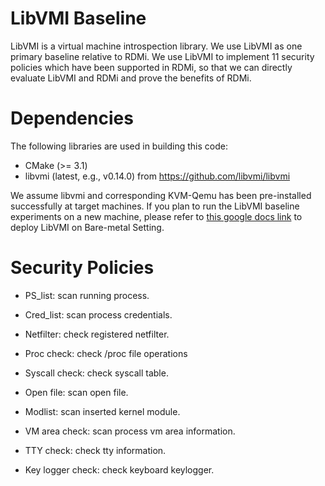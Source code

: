 # LibVMI Baseline 

LibVMI is a virtual machine introspection library. We use LibVMI as one primary baseline relative to RDMi.
We use LibVMI to implement 11 security policies which have been supported in RDMi, so that we can directly 
evaluate LibVMI and RDMi and prove the benefits of RDMi.


# Dependencies

The following libraries are used in building this code:

- CMake (>= 3.1)
- libvmi (latest, e.g., v0.14.0) from https://github.com/libvmi/libvmi

We assume libvmi and corresponding KVM-Qemu has been pre-installed successfully at target machines.
If you plan to run the LibVMI baseline experiments on a new machine, please refer to 
[this google docs link](https://docs.google.com/document/d/1CTr6i2KkSksUBEy-LF5cyH0JS1DcNpI_SqCbwd9RRDs/edit?usp=sharing) 
to deploy LibVMI on Bare-metal Setting.
 

# Security Policies

- PS_list: scan running process.

- Cred_list: scan process credentials.

- Netfilter: check registered netfilter.

- Proc check: check /proc file operations

- Syscall check: check syscall table.

- Open file: scan open file.

- Modlist: scan inserted kernel module.

- VM area check: scan process vm area information.

- TTY check: check tty information.

- Key logger check: check keyboard keylogger.

